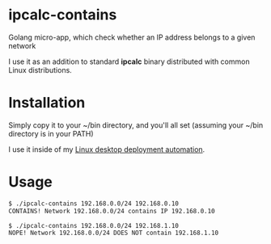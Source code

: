 # ipcalc-contains
Golang micro-app, which check whether an IP address belongs to a given network

I use it as an addition to standard **ipcalc** binary distributed
with common Linux distributions.

# Installation

Simply copy it to your ~/bin directory, and you'll all set (assuming your ~/bin directory is in your PATH)

I use it inside of my [Linux desktop deployment automation](https://github.com/docent-net/fedora-desktop-ansible).

# Usage

```bash
$ ./ipcalc-contains 192.168.0.0/24 192.168.0.10
CONTAINS! Network 192.168.0.0/24 contains IP 192.168.0.10

$ ./ipcalc-contains 192.168.0.0/24 192.168.1.10
NOPE! Network 192.168.0.0/24 DOES NOT contain 192.168.1.10
```